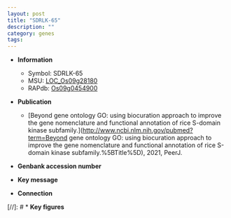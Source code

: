```yaml
---
layout: post
title: "SDRLK-65"
description: ""
category: genes
tags: 
---
```


* **Information**  
    + Symbol: SDRLK-65  
    + MSU: [LOC_Os09g28180](http://rice.uga.edu/cgi-bin/ORF_infopage.cgi?orf=LOC_Os09g28180)  
    + RAPdb: [Os09g0454900](http://rapdb.dna.affrc.go.jp/viewer/gbrowse_details/irgsp1?name=Os09g0454900)  

* **Publication**  
    + [Beyond gene ontology GO: using biocuration approach to improve the gene nomenclature and functional annotation of rice S-domain kinase subfamily.](http://www.ncbi.nlm.nih.gov/pubmed?term=Beyond gene ontology GO: using biocuration approach to improve the gene nomenclature and functional annotation of rice S-domain kinase subfamily.%5BTitle%5D), 2021, PeerJ.

* **Genbank accession number**  

* **Key message**  

* **Connection**  

[//]: # * **Key figures**  


